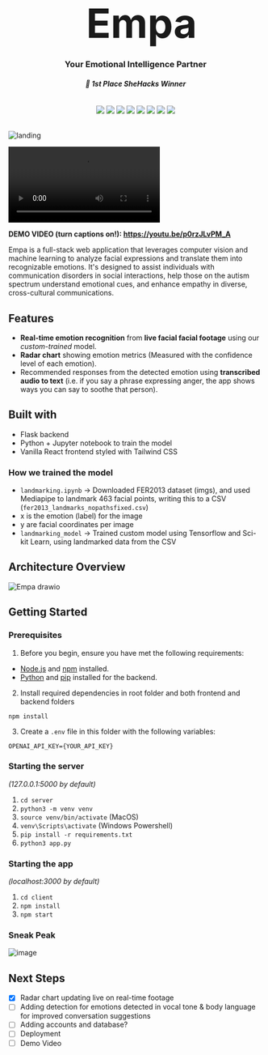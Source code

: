 <div align="center">
    <div id="user-content-toc">
      <ul>
          <summary><h1 style="display: inline-block; margin-bottom:0px; font-size:60pt;">Empa</h1></summary>
      </ul>
    </div>
    <h3>Your Emotional Intelligence Partner</h3>
    <h4><i>🏅 1st Place SheHacks Winner</i></h4>
   <br>
    <img src="https://img.shields.io/badge/python-3670A0?style=for-the-badge&logo=python&logoColor=ffdd54"/>
    <img src="https://img.shields.io/badge/flask-%23000.svg?style=for-the-badge&logo=flask&logoColor=white"/>
    <img src="https://img.shields.io/badge/Firebase-039BE5?style=for-the-badge&logo=Firebase&logoColor=white"/>
    <img src="https://img.shields.io/badge/TensorFlow-%23FF6F00.svg?style=for-the-badge&logo=TensorFlow&logoColor=white"/>
    <img src="https://img.shields.io/badge/scikit--learn-%23F7931E.svg?style=for-the-badge&logo=scikit-learn&logoColor=white"/>
    <img src="https://img.shields.io/badge/react-%2320232a.svg?style=for-the-badge&logo=react&logoColor=%2361DAFB"/>
    <img src="https://img.shields.io/badge/tailwindcss-%2338B2AC.svg?style=for-the-badge&logo=tailwind-css&logoColor=white"/>
    <img src="https://img.shields.io/badge/Railway-0B0D0E.svg?style=for-the-badge&logo=Railway&logoColor=white"/>
    <br><br>
</div>

![landing](https://github.com/roskzhu/Empa/assets/110139243/69dcafa4-f4e0-404b-be2d-c92247d32c6c)

![demo](./demo.mp4)


**DEMO VIDEO (turn captions on!): https://youtu.be/p0rzJLvPM_A**

Empa is a full-stack web application that leverages computer vision and machine learning to analyze facial expressions and translate them into recognizable emotions. It's designed to assist individuals with communication disorders in social interactions, help those on the autism spectrum understand emotional cues, and enhance empathy in diverse, cross-cultural communications.

## Features
- **Real-time emotion recognition** from **live facial facial footage** using our _custom-trained_ model.
- **Radar chart** showing emotion metrics (Measured with the confidence level of each emotion).
- Recommended responses from the detected emotion using **transcribed audio to text** (i.e. if you say a phrase expressing anger, the app shows ways you can say to soothe that person).


## Built with
- Flask backend
- Python + Jupyter notebook to train the model
- Vanilla React frontend styled with Tailwind CSS
  
### How we trained the model
- `landmarking.ipynb` -> Downloaded FER2013 dataset (imgs), and used Mediapipe to landmark 463 facial points, writing this to a CSV (`fer2013_landmarks_nopathsfixed.csv`)
- x is the emotion (label) for the image
- y are facial coordinates per image
- `landmarking_model` -> Trained custom model using Tensorflow and Sci-kit Learn, using landmarked data from the CSV


## Architecture Overview
![Empa drawio](https://github.com/roskzhu/Empa/assets/121539073/f486d9fd-99dc-4e8b-8646-67012babde21)


## Getting Started

### Prerequisites
1. Before you begin, ensure you have met the following requirements:
- [Node.js](https://nodejs.org/) and [npm](https://www.npmjs.com/) installed.
- [Python](https://www.python.org/) and [pip](https://pip.pypa.io/en/stable/) installed for the backend.

2. Install required dependencies in root folder and both frontend and backend folders
```
npm install
```

3. Create a `.env` file in this folder with the following variables:
```
OPENAI_API_KEY={YOUR_API_KEY}
```

### Starting the server

_(127.0.0.1:5000 by default)_

1. `cd server`
2. `python3 -m venv venv`
3. `source venv/bin/activate` (MacOS)
4. `venv\Scripts\activate` (Windows Powershell)
5. `pip install -r requirements.txt`
6. `python3 app.py`

### Starting the app

_(localhost:3000 by default)_

1. `cd client`
2. `npm install`
3. `npm start`



### Sneak Peak
![image](https://github.com/roskzhu/Empa/assets/110139243/6abaec4c-3acb-4fe6-b937-90f18bde2050)


## Next Steps
- [X] Radar chart updating live on real-time footage
- [ ] Adding detection for emotions detected in vocal tone & body language for improved conversation suggestions
- [ ] Adding accounts and database?
- [ ] Deployment
- [ ] Demo Video

